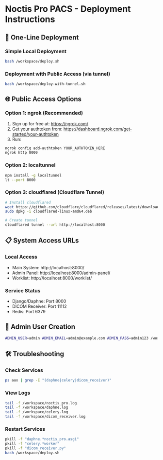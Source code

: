 # Noctis Pro PACS - Deployment Instructions

## 🚀 One-Line Deployment

### Simple Local Deployment
```bash
bash /workspace/deploy.sh
```

### Deployment with Public Access (via tunnel)
```bash
bash /workspace/deploy-with-tunnel.sh
```

## 🌐 Public Access Options

### Option 1: ngrok (Recommended)
1. Sign up for free at: https://ngrok.com/
2. Get your authtoken from: https://dashboard.ngrok.com/get-started/your-authtoken
3. Run:
```bash
ngrok config add-authtoken YOUR_AUTHTOKEN_HERE
ngrok http 8000
```

### Option 2: localtunnel
```bash
npm install -g localtunnel
lt --port 8000
```

### Option 3: cloudflared (Cloudflare Tunnel)
```bash
# Install cloudflared
wget https://github.com/cloudflare/cloudflared/releases/latest/download/cloudflared-linux-amd64.deb
sudo dpkg -i cloudflared-linux-amd64.deb

# Create tunnel
cloudflared tunnel --url http://localhost:8000
```

## 📋 System Access URLs

### Local Access
- Main System: http://localhost:8000/
- Admin Panel: http://localhost:8000/admin-panel/
- Worklist: http://localhost:8000/worklist/

### Service Status
- Django/Daphne: Port 8000
- DICOM Receiver: Port 11112
- Redis: Port 6379

## 🔧 Admin User Creation
```bash
ADMIN_USER=admin ADMIN_EMAIL=admin@example.com ADMIN_PASS=admin123 /workspace/deploy.sh
```

## 🛠 Troubleshooting

### Check Services
```bash
ps aux | grep -E "(daphne|celery|dicom_receiver)"
```

### View Logs
```bash
tail -f /workspace/noctis_pro.log
tail -f /workspace/daphne.log
tail -f /workspace/celery.log
tail -f /workspace/dicom_receiver.log
```

### Restart Services
```bash
pkill -f "daphne.*noctis_pro.asgi"
pkill -f "celery.*worker"
pkill -f "dicom_receiver.py"
bash /workspace/deploy.sh
```